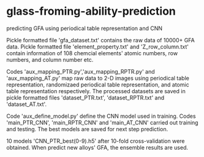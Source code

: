 # glass-froming-ability-prediction
predicting GFA using periodical table representation and CNN

Pickle formatted file 'gfa_dataset.txt' contains the raw data of 10000+ GFA data.
Pickle formatted file 'element_property.txt' and 'Z_row_column.txt' contain information of 108 chemcial elements' atomic numbers, row numbers, and column number etc.

Codes 'aux_mapping_PTR.py','aux_mapping_RPTR.py' and 'aux_mapping_AT.py' map raw data to 2-D images using periodical table representation, randomizaed periodical table representation, and atomic table representation respectively. The processed datasets are saved in pickle formatted files 'dataset_PTR.txt', 'dataset_RPTR.txt' and 'dataset_AT.txt'.

Code 'aux_define_model.py' define the CNN model used in training.
Codes 'main_PTR_CNN', 'main_RPTR_CNN' and 'main_AT_CNN' carried out training and testing. The best models are saved for next step prediction.

 10 models 'CNN_PTR_best(0-9).h5' after 10-fold cross-validation were obtained. When predict new alloys' GFA, the ensemble results are used.
 

